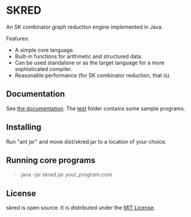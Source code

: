 # SKRED

An SK combinator graph reduction engine implemented in Java.

Features:

* A simple core language.
* Built-in functions for arithmetic and structured data.
* Can be used standalone or as the target language for a more sophisticated compiler.
* Reasonable performance (for SK combinator reduction, that is).

## Documentation

See [the documentation](doc/usersguide.md). The [test](test) folder contains some sample programs.

## Installing

Run "ant jar" and move dist/skred.jar to a location of your choice.

## Running core programs

> java -jar skred.jar *your_program*.core

## License

skred is open source. It is distributed under the [MIT License](LICENSE).

